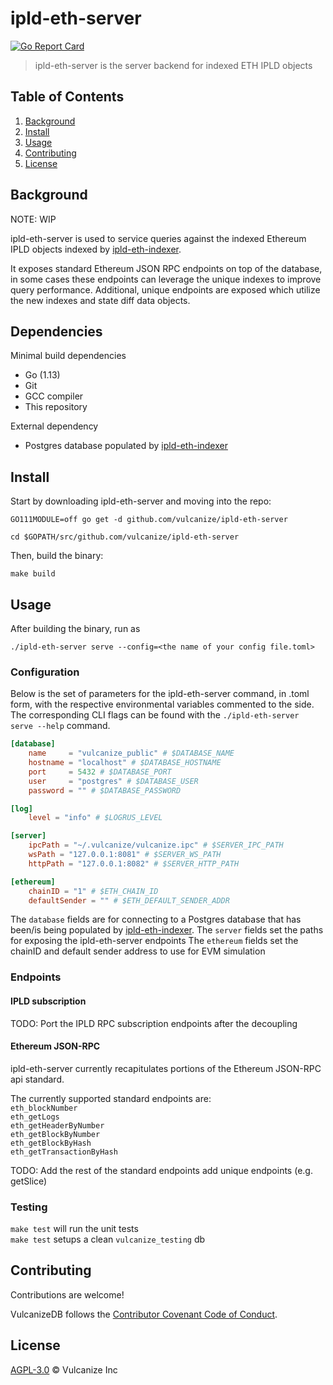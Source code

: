 # ipld-eth-server

[![Go Report Card](https://goreportcard.com/badge/github.com/vulcanize/ipld-eth-server)](https://goreportcard.com/report/github.com/vulcanize/ipld-eth-server)

>  ipld-eth-server is the server backend for indexed ETH IPLD objects

## Table of Contents
1. [Background](#background)
1. [Install](#install)
1. [Usage](#usage)
1. [Contributing](#contributing)
1. [License](#license)

## Background
NOTE: WIP

ipld-eth-server is used to service queries against the indexed Ethereum IPLD objects indexed by [ipld-eth-indexer](https://github.com/vulcanize/ipld-eth-indexer).

It exposes standard Ethereum JSON RPC endpoints on top of the database, in some cases these endpoints can leverage the unique indexes to improve query performance.
Additional, unique endpoints are exposed which utilize the new indexes and state diff data objects.


## Dependencies
Minimal build dependencies
* Go (1.13)
* Git
* GCC compiler
* This repository

External dependency
* Postgres database populated by [ipld-eth-indexer](https://github.com/vulcanize/ipld-eth-indexer)

## Install
Start by downloading ipld-eth-server and moving into the repo:

`GO111MODULE=off go get -d github.com/vulcanize/ipld-eth-server`

`cd $GOPATH/src/github.com/vulcanize/ipld-eth-server`

Then, build the binary:

`make build`

## Usage
After building the binary, run as

`./ipld-eth-server serve --config=<the name of your config file.toml>`

### Configuration

Below is the set of parameters for the ipld-eth-server command, in .toml form, with the respective environmental variables commented to the side.
The corresponding CLI flags can be found with the `./ipld-eth-server serve --help` command.

```toml
[database]
    name     = "vulcanize_public" # $DATABASE_NAME
    hostname = "localhost" # $DATABASE_HOSTNAME
    port     = 5432 # $DATABASE_PORT
    user     = "postgres" # $DATABASE_USER
    password = "" # $DATABASE_PASSWORD

[log]
    level = "info" # $LOGRUS_LEVEL

[server]
    ipcPath = "~/.vulcanize/vulcanize.ipc" # $SERVER_IPC_PATH
    wsPath = "127.0.0.1:8081" # $SERVER_WS_PATH
    httpPath = "127.0.0.1:8082" # $SERVER_HTTP_PATH

[ethereum]
    chainID = "1" # $ETH_CHAIN_ID
    defaultSender = "" # $ETH_DEFAULT_SENDER_ADDR
```

The `database` fields are for connecting to a Postgres database that has been/is being populated by [ipld-eth-indexer](https://github.com/vulcanize/ipld-eth-indexer).
The `server` fields set the paths for exposing the ipld-eth-server endpoints
The `ethereum` fields set the chainID and default sender address to use for EVM simulation


### Endpoints
#### IPLD subscription
TODO: Port the IPLD RPC subscription endpoints after the decoupling

#### Ethereum JSON-RPC
ipld-eth-server currently recapitulates portions of the Ethereum JSON-RPC api standard.

The currently supported standard endpoints are:  
`eth_blockNumber`  
`eth_getLogs`  
`eth_getHeaderByNumber`  
`eth_getBlockByNumber`  
`eth_getBlockByHash`  
`eth_getTransactionByHash`  

TODO: Add the rest of the standard endpoints add unique endpoints (e.g. getSlice)

### Testing
`make test` will run the unit tests  
`make test` setups a clean `vulcanize_testing` db

## Contributing
Contributions are welcome!

VulcanizeDB follows the [Contributor Covenant Code of Conduct](https://www.contributor-covenant.org/version/1/4/code-of-conduct).

## License
[AGPL-3.0](LICENSE) © Vulcanize Inc
